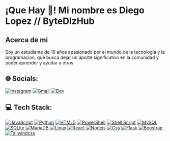 # ¡Que Hay 👋! Mi nombre es Diego Lopez // ByteDlzHub


## Acerca de mi 
Soy un estudiante de 16 años apasionado por el mundo de la tecnologia y la programacion, que busca dejar un aporte significativo en la comunidad y poder aprender y ayudar a otros

## 🌐 Socials:
[![Instagram](https://img.shields.io/badge/Instagram-E4405F?style=for-the-badge&logo=instagram&logoColor=white)](https://instagram.com/https://www.instagram.com/dlzbytehub/) 
[![Gmail](https://img.shields.io/badge/Gmail-D14836?style=for-the-badge&logo=gmailColor=white)]()
[![Dev](https://img.shields.io/badge/dev.to-0A0A0A?style=for-the-badge&logo=devdotto&logoColor=white)]()


## 💻 Tech Stack:
[![JavaScript](https://img.shields.io/badge/javascript-%23323330.svg?style=for-the-badge&logo=javascript&logoColor=%23F7DF1E)]()
[![Python](https://img.shields.io/badge/python-3670A0?style=for-the-badge&logo=python&logoColor=ffdd54)]()
[![HTML5](https://img.shields.io/badge/html5-%23E34F26.svg?style=for-the-badge&logo=html5&logoColor=white)]() 
[![PowerShell](https://img.shields.io/badge/PowerShell-%235391FE.svg?style=for-the-badge&logo=powershell&logoColor=white)]() 
[![Shell Script](https://img.shields.io/badge/shell_script-%23121011.svg?style=for-the-badge&logo=gnu-bash&logoColor=white)]() 
[![MySQL](https://img.shields.io/badge/mysql-%2300000f.svg?style=for-the-badge&logo=mysql&logoColor=white)]() 
[![SQLite](https://img.shields.io/badge/sqlite-%2307405e.svg?style=for-the-badge&logo=sqlite&logoColor=white)]() 
[![MariaDB](https://img.shields.io/badge/MariaDB-003545?style=for-the-badge&logo=mariadb&logoColor=white)]()
[![Linux](https://img.shields.io/badge/Linux-FCC624?style=for-the-badge&logo=linux&logoColor=black)]()
[![React](https://img.shields.io/badge/React-20232A?style=for-the-badge&logo=react&logoColor=61DAFB)]()
[![Nodejs](https://img.shields.io/badge/Node.js-43853D?style=for-the-badge&logo=node.js&logoColor=white)]()
[![Css](https://img.shields.io/badge/CSS3-1572B6?style=for-the-badge&logo=css3&logoColor=white)]()
[![Flask](https://img.shields.io/badge/Flask-000000?style=for-the-badge&logo=flask&logoColor=white)]()
[![Boostrap](https://img.shields.io/badge/Bootstrap-563D7C?style=for-the-badge&logo=bootstrap&logoColor=white)]()
[![Tailwindcss](https://img.shields.io/badge/Tailwind_CSS-38B2AC?style=for-the-badge&logo=tailwind-css&logoColor=white)]()

<!--
**ByteDlzHub/ByteDlzHub** is a ✨ _special_ ✨ repository because its `README.md` (this file) appears on your GitHub profile.

Here are some ideas to get you started:

- 🔭 I’m currently working on ...
- 🌱 I’m currently learning ...
- 👯 I’m looking to collaborate on ...
- 🤔 I’m looking for help with ...
- 💬 Ask me about ...
- 📫 How to reach me: ...
- 😄 Pronouns: ...
- ⚡ Fun fact: ...
-->
